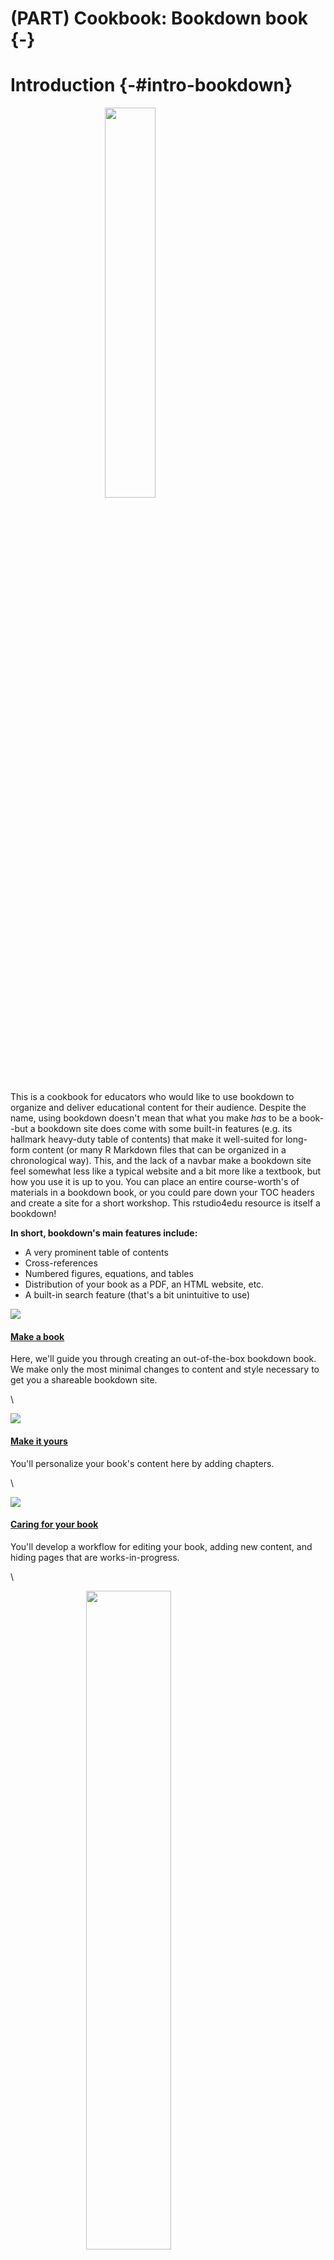 # (PART) Cookbook: Bookdown book {-}



# Introduction {-#intro-bookdown}

<img src="images/illos/bookdown-base.jpg" width="40%" style="display: block; margin: auto;" />

This is a cookbook for educators who would like to use bookdown to organize and deliver educational content for their audience. Despite the name, using bookdown doesn't mean that what you make *has* to be a book--but a bookdown site does come with some built-in features (e.g. its hallmark heavy-duty table of contents) that make it well-suited for long-form content (or many R Markdown files that can be organized in a chronological way). This, and the lack of a navbar make a bookdown site feel somewhat less like a typical website and a bit more like a textbook, but how you use it is up to you. You can place an entire course-worth's of materials in a bookdown book, or you could pare down your TOC headers and create a site for a short workshop. This rstudio4edu resource is itself a bookdown! 

**In short, bookdown's main features include:**

* A very prominent table of contents
* Cross-references
* Numbered figures, equations, and tables
* Distribution of your book as a PDF, an HTML website, etc.
* A built-in search feature (that's a bit unintuitive to use)


<div class = "side-by-side no-anchor">
<div class = "side1">

<a href="#make-book" target="_blank"><img src="images/illos/bookdown-make.jpg" style="display: block; margin: auto;" /></a>

</div>
<div class = "side2">

#### [Make a book](#make-book)
Here, we'll guide you through creating an out-of-the-box bookdown book. We make only the most minimal changes to content and style necessary to get you a shareable bookdown site.

</div>
</div>

\

<div class = "side-by-side no-anchor">
<div class = "side1">

<a href="#book-yours" target="_blank"><img src="images/illos/insert.jpg" style="display: block; margin: auto;" /></a>

</div>
<div class = "side2">

#### [Make it yours](#book-yours)
You'll personalize your book's content here by adding chapters.

</div>
</div>

\

<div class = "side-by-side no-anchor">
<div class = "side1">

<a href="#book-care" target="_blank"><img src="images/illos/bookdown-care.jpg" style="display: block; margin: auto;" /></a>

</div>
<div class = "side2">

#### [Caring for your book](#book-care)
You'll develop a workflow for editing your book, adding new content, and hiding pages that are works-in-progress.

</div>
</div>

\

<div class = "side-by-side no-anchor">
<div class = "side1">

<a href="#book-dress" target="_blank"><img src="images/illos/bookdown-dressup.jpg" width="52%" style="display: block; margin: auto;" /></a>

</div>
<div class = "side2">

#### [Dress it up](#book-dress)

Here, you'll find instructions for no-fuss website customizations that leverage built-in features that *do not* rely on knowing, learning, or using CSS.

</div>
</div>

\

<div class = "side-by-side no-anchor">
<div class = "side1">

<a href="#book-fancy" target="_blank"><img src="images/illos/bookdown-fancy.jpg" width="50%" style="display: block; margin: auto;" /></a>

</div>
<div class = "side2">

#### [Make it fancier](#book-fancy)

If you want to take your customization further, we show you how to make your book look like the crème de la crème with some CSS, HTML, and (a teensy bit of) JavaScript.

</div>
</div>

## What are we making? {-}

If you have experience making basic R Markdown sites, then you can think of a bookdown as an R Markdown site with additional YAML files (there are *three*, which take care of configuration and stitching the site together) and some more rigid rules about what can start each document. 


[INSERT ANALOGY HERE FOR THE FILE TYPES]

As we build our first book, we'll want to keep in mind these elements:

* **Level 1 headers**, become new site pages/ book chapters
* **Three YAMLS**, one of which is `index.Rmd`and works as it does for RMD sites
* **.Rmd file order**, can be set manually in one of the YAMLs

Additionally, just like we did for R Markdown sites, we'll demo how to publish your bookdown site for free using GitHub Pages, so we'll also need:

* **A `docs/` folder** which will be the folder that we will use as the “boarding area” for your rendered site files to deploy on GitHub Pages.
* To **turn on GitHub Pages for your repository**.

There are certainly other options for publishing (aka deploying) a bookdown website. For an overview of other options, you may reference: https://rstudio.github.io/distill/publish_website.html.



## Pros and cons of using bookdown sites {-}

* Pros: Feels like working with a regular RMD site, once you get the hang of the YAMLS and the Level 1 headers. 

* Cons: Three YAMLs. Can't use tabsets. Your directory will be likely be filled with many `.Rmd`s, and there's no good way to organize them into subdirectories.


## Is this cookbook for you? {-}

**Pre-requisites:**

* You have a [GitHub account](https://github.com/)
* You are comfortable with the basics of using R and RStudio
* You understand how R projects work
* You understand the difference between a regular R script and an R Markdown document
* You have some familiarity working with R Markdown documents
* It is helpful, but not necessary if you have some familiarity with making regular RMD sites

**What you’ll learn:**

* How to compile multiple R Markdown files into a Bookdown site
* How to publish your Bookdown for free via GitHub Pages
* How to add basic customization using built in options
* How to take the customization even further by using HTML, CSS, and a little bit of JavaScript


## Learning resources {-}

* Bookdown examples from competition
*
* 

# Make a book {#make-book}


<img src="images/illos/bookdown-make.jpg" width="70%" style="display: block; margin: auto;" />

## tl;dr

This tl;dr is for readers who are already experienced with GitHub and want to see our “cheatsheet” version of the rest of this chapter. If you are looking for screenshots plus some hand-holding, we think you’ll benefit from reading the rest of this chapter.

**Here’s how you make an bookdown site from scratch, using a built-in site skeleton as a template:**

1. Start with an empty RStudio project linked to a remote GitHub repository that you can push/pull to from your local copy in RStudio.

1. In your project, create a simple shell for a bookdown website shell by running the following code in your R console:

    
    ```r
    bookdown:::bookdown_skeleton(getwd())
    ```

1. In your `_bookdown.yml` file, prep for publishing to GitHub Pages by changing the output directory of your book to a folder named `"docs"`.
    
    
    
1. Tell GitHub Pages to bypass using Jekyll to build your book by adding a single empty file named `.nojekyll` to your project root directory.

    
    ```r
    file.create(".nojekyll")
    ```


1. Build your book using the RStudio "Build" pane or by going to *Addins* > *Preview Book*

1. Push and commit to send your book online to GitHub- do you see your `.html` files in the `"docs"` folder?

1. Turn on GitHub Pages by going to your repository online. Click on the repository’s settings and under GitHub Pages, change the Source to be the `master branch /docs` folder.

1. Edit your book, build it, then push and commit to GitHub to publish your changes online.

1. Rinse and repeat! Every push to your `master` branch triggers the online version of your site to update.



## Getting set up

<img src="images/illos/Gears.jpg" width="20%" style="display: block; margin: auto;" />

### Packages needed

We'll use the following packages:


```r
#install.packages("bookdown")
library(bookdown)
```

### Make a project {#book-proj-first}

For your first bookdown site, we recommend starting by creating a GitHub repository online first, then making a project in RStudio. 

<!--TODO: add link to other workflow that we recommend later-->



We recommend following the tips on [Happy Git with R](https://happygitwithr.com/new-github-first.html) and starting in GitHub before switching to RStudio:

1. [**Create a new repository on GitHub**](https://happygitwithr.com/new-github-first.html#make-a-repo-on-github-2) for your work. 

    + Do *not* initialize the repo with a `.gitignore` or a `README` file (we'll add these later!).  
<br>
1. **Copy the repository URL** to your clipboard. 

    + Do this by clicking the green Clone or Download button.
    
    + Copy the HTTPS clone URL (looks like: `https://github.com/{yourname}/{yourrepo}.git`).
    
    + **Or** copy the SSH URL if you chose to set up SSH keys (looks like: `git@github.com:{yourname}/{yourrepo}.git`).  
<br> 
1. [Create a new RStudio Project via git clone](https://happygitwithr.com/new-github-first.html#new-rstudio-project-via-git-clone). **Open RStudio.** 

    + Do this by clicking *File* > *New Project* > *Version Control*> *Git*. 
    
    + Paste the copied URL. 
    
    + Be intentional about where you tell RStudio to create this new Project.  
<br>
1. **Click Create Project.**

:::tip
Follow these instructions from [Happy Git with R](https://happygitwithr.com/) to start with a new repo on [GitLab](https://happygitwithr.com/new-github-first.html#gitlab) or [Bitbucket](https://happygitwithr.com/new-github-first.html#bitbucket), instead of GitHub.
:::



### Make a book skeleton {#book-site-skeleton}

We'll start by creating the shell for a minimal bookdown website, and we'll publish this to GitHub Pages straight away. In your R console, type and run the following code:


```r
bookdown:::bookdown_skeleton(getwd())
```

:::gotcha
Note that we use ::: here (with three colons!) to generate these files.
:::

You will end up with the files in your working directory shown in Figure \@ref(fig:bookdown-dir).

Close RStudio and re-open your book by clicking on the project file (`.Rproj`). When you re-open the project, you may notice the `.Rproj` file shows up in your Git pane, which means that the file has changed. What happened? RStudio has detected that you have built a book, so a single line has been added to your `.Rproj` file:

```yaml
BuildType: Website
```

## A mini-orientation {#book-site-orientation}

Our skeleton created several out-of-the-box content files for our site, three of which contain YAML content:  

<div class="figure" style="text-align: center">
<img src="images/screenshots/bookdown-skeleton-files.jpg" alt="Book skeleton" width="500px" />
<p class="caption">(\#fig:bookdown-dir)Book skeleton</p>
</div>

1. `index.Rmd`. Any content in this file will be your bookdown site’s homepage. It will also be the initial chapter in your book, usually a preface or introductory chapter. This is also the only `.Rmd` file in the book that will begin with YAML (aka configuration) info. This file *must* be named `“index.Rmd”`.

1. `.Rmd` files starting with `"01-"`, `"02-"`, etc. These make up the other book content. By default, our book skeleton prefaces their filenames with numbers, which is what bookdown will use to order our content after `index.Rmd.` We'll eventually change these filenames (and the way we order files), but for now let's leave them as is. 

1. The other 2 YAMLs: `_bookdown.yml` and `_output.yml` contain other configuration info that we'll detail later. Highlights include that `_bookdown.yml` will be the place where we specify custom ordering of our bookdown `.Rmd`s, and `_output.yml` is where we'll link to supporting files like custom HTML and CSS. 

When we build our book, all of the `.Rmd` files will eventually be rendered as HTML files (i.e., website-ready pages). 

Nothing to do here, but good to know these things! We'll circle back to editing these files later.


## Push to GitHub {#book-push}

Let's get these website files pushed up to our remote repository on GitHub. Do the following from RStudio:

1. **Click *Git* ** in the same RStudio pane that also contains the *Environment* tab.

2. **Check the box(es)** under the "Staged" column and click *Commit*.

3. **Add a commit message** like "Creates book skeleton" and then click *Push*.

<img src="images/screenshots/bookdown-push.png" width="394" style="display: block; margin: auto;" />

## Change output directory {#book-output}

Now let's make a small change. In order to publish to GitHub pages, we'll want to send all of our rendered site files (i.e., the HTML files we'll soon have) to a folder named `docs/`. We do this by editing one of bookdown's YAML files.

* **Open `_bookdown.yml` and add `output_dir: docs`** on its own line:

    ```yaml
    book_filename: fake-book
    delete_merged_file: true
    output_dir: docs
    language:
      ui:
        chapter_name: 'Chapter '
    ```


:::gotcha
You might think that changing for the output directory to the `/docs` folder would be something that would be handled by the `_output.yml`, given its name, but confusingly, this is added to the `_bookdown.yml` instead.
:::

This step is a one-time step. It says: 
    
> "Please take all of my `.html` files that will get made when I *build*, and place them in the `docs/` folder. And if there's not a `docs/` folder, then make one." 
    
Having our HTML files live in `docs/` is necessary for using GitHub pages to make our pages go live, which we'll do soon. You do *not* need this step if you will not be publishing to GitHub Pages.


While we have `_bookdown.yml` open, let's add an additional line that will have each `.Rmd` in our book be processed independently. This is preferable, but if you think you have a use-case where this wouldn't be what you want, read up more about the alternative [here](https://bookdown.org/yihui/bookdown/new-session.html). 

* **In `_bookdown.yml`, add** `new_session: yes`.

    ```yaml
    book_filename: fake-book
    delete_merged_file: true
    output_dir: docs
    language:
      ui:
        chapter_name: 'Chapter '
    new_session: true
    ```


## Turn off Jekyll {#book-nojekyll}

This bit is only necessary if you plan to use GitHub Pages for publishing your website. We need to tell GitHub Pages to bypass using Jekyll to build your site. Jekyll works behind the scenes in GitHub Pages as a static site generator, but is not needed for R Markdown-related sites. Turning it off ensures that later down the line we won't run into problems with including formulas, equations, and folders that start with an `_` underscore, should we decide to do that. We complete this step by adding a single empty file named `.nojekyll` to your project root directory by running the following in the console:


```r
file.create(".nojekyll")
```
    
This is a hidden file, so don't worry if you don't see it in your *Files* pane after it's been created.

## Build your book {#build-book}

<a href="#build-book" target="_blank"><img src="images/pkg/Build.jpg" style="display: block; margin: auto;" /></a>

The files we have so far are enough to build our skeletal book. We "build", or render, our book each time we want to preview what our book likes like locally, and this is something you'll likely do many times over the course of making your book.

This step will render the HTML files we need and place them in a `docs/` folder. You can render your book a few different ways from either the RStudio IDE or the R console. Choose one of these for now, but we discuss other options later in @\ref(render-book).

<div class="side-by-side">
<div class= "side1">

**Option 1**: *From the R console*, you can run: 


```r
bookdown::serve_book()
```

</div>
<div class = "side2">

**Option 2**: *In the RStudio toolbar menu*, click on *Addins* > *Preview Book*

<div class="figure" style="text-align: center">
<img src="images/screenshots/bookdown-addins.png" alt="The Addins menu in RStudio" width="322" />
<p class="caption">(\#fig:unnamed-chunk-19)The Addins menu in RStudio</p>
</div>

</div>
</div>

:::rstudio-tip
Do not click on *Knit* to render your book! **[WHY?]** If you've already knit, then just clear out the `_book` folder. 
:::

<!-- or docs/ folder?-->

After running this, you should now see:

* A **`docs/` folder** in your project directory that has HTML files, among a few other files
* A **local preview of your book**, either automatically opened in a new window or in the *Viewer* tab in one of the RStudio panes.

:::tip
If at this point you somehow ended up with a folder called `_book/` in your project directory, go ahead and delete it. You don't need it. This is just bookdown's default version of the `docs/` folder, and if you have it, it just means you must have built your book before we specified `output_dir: "docs"` in `_bookdown.yml`.
:::

<!--todo: we need to tell them how to remove that dir if pushed-->


## Push to GitHub (again) {#book-push2}

Let's get these *new* website files pushed up to our remote repository on GitHub. 

* **You did render everything, right?** If you want your site to have the most recent updates you've made, then every single `.Rmd` file with a change must be rendered *right before* pushing to GitHub. We just did this in the last step, but just in case you felt inspired to make edits after seeing your book's local preview, then make sure each file with edits is rendered again. These can be done in one fell swoop, using either *Preview Book* or `bookdown::serve_book()`. 

:::gotcha
Watch out! Each time you build your book, the `docs/` folder will be overwritten with updated HTML versions of your `.Rmd`s. This means you shou NEVER EDIT FILES IN THE `docs/` FOLDER! Nothing catastrophic will happen if you do, but you will overwrite and lose all your changes the next time you build your book.
:::

* Go ahead and **stage** all your changed files, **commit**, and **push** to GitHub.

Everything should now be in your GitHub repo, but it's not yet a working bookdown site. In the next step we make the bookdown site live!

## Make a living, breathing site! {#book-living}

<img src="images/illos/book-live.jpg" width="65%" style="display: block; margin: auto;" />


It's now time to tell GitHub where to find our website-ready files:



1. **Back on GitHub, click the *Settings* tab** of your project repository.


2. **Scroll down** until you get to "GitHub Pages" and select "master branch/docs folder". (This is why we had to set up `output_dir: docs` in our `site.yml` file previously. If your file doesn't end up in the `docs/` folder, GitHub pages won't find it.)

<center>![](images/rmd_custom/githubpages.png){width=600px}</center>

\

3. **Congratulations! A url is generated**--this is your website address. You can share it, tweet it, send it to your mom--it's now live!


4. **Add this url to the repo description** so that it's easy to find. 

<center>![](images/rmd_custom/url.png){width=80%}</center>

\

Now that the bare bones of the site are up, you can go back and add more `.Rmd` content to your book anytime. Your changes will go live as soon as you build your book, followed by a push to GitHub.


## Uplevel your workflow {#book-uplevel}

We followed a "GitHub first" workflow above, but if you'll be using GitHub regularly, we recommend evolving this workflow. First, install the `usethis` package:


```r
install.packages("usethis")
```

Then load it to use it:


```r
library(usethis)
```

Now, follow the instructions from [Happy Git with R setting up a GitHub personal access token or PAT](https://happygitwithr.com/github-pat.html).

Once you have a GitHub PAT set up in your `.Renviron` file, you can stay in RStudio and use the RStudio project wizard to create a new bookdown site:

1. **Click** *File* > *New Project* > *New Directory*
1. **Scroll down and select:** *Book Project using bookdown*
1. Then use your R console to **run** this code: 

    
    ```r
    use_git()
    use_github() # you have to have a PAT setup
    ```
    
1. Then follow all of our instructions above starting at [changing the site output directory](#book-site-output).



